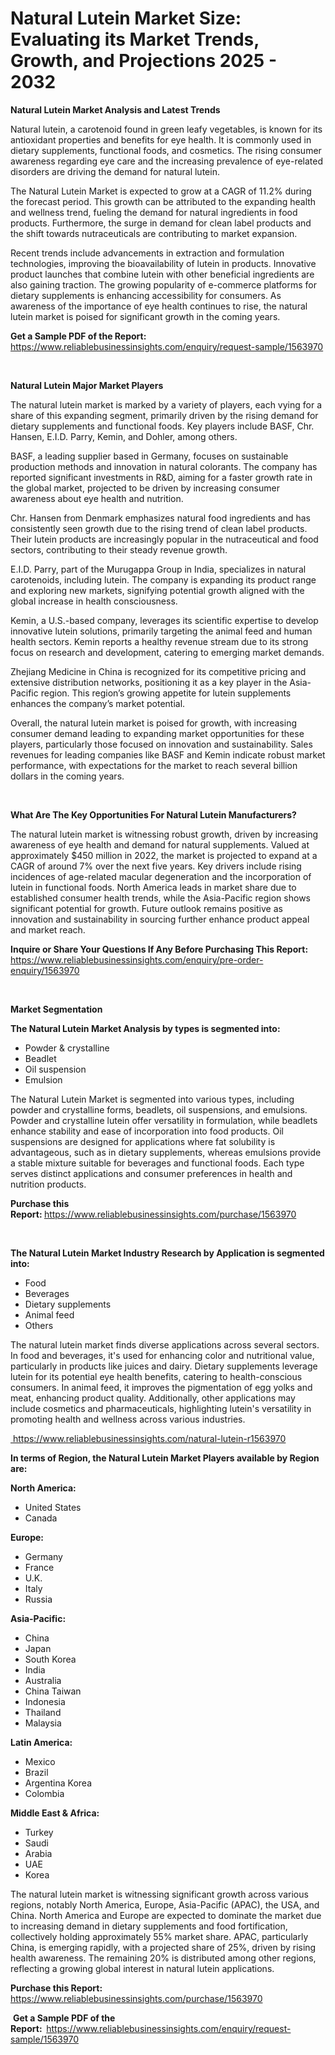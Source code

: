 <p><h1>Natural Lutein Market Size: Evaluating its Market Trends, Growth, and Projections 2025 - 2032</h1></p><p><strong>Natural Lutein Market Analysis and Latest Trends</strong></p>
<p><p>Natural lutein, a carotenoid found in green leafy vegetables, is known for its antioxidant properties and benefits for eye health. It is commonly used in dietary supplements, functional foods, and cosmetics. The rising consumer awareness regarding eye care and the increasing prevalence of eye-related disorders are driving the demand for natural lutein.</p><p>The Natural Lutein Market is expected to grow at a CAGR of 11.2% during the forecast period. This growth can be attributed to the expanding health and wellness trend, fueling the demand for natural ingredients in food products. Furthermore, the surge in demand for clean label products and the shift towards nutraceuticals are contributing to market expansion. </p><p>Recent trends include advancements in extraction and formulation technologies, improving the bioavailability of lutein in products. Innovative product launches that combine lutein with other beneficial ingredients are also gaining traction. The growing popularity of e-commerce platforms for dietary supplements is enhancing accessibility for consumers. As awareness of the importance of eye health continues to rise, the natural lutein market is poised for significant growth in the coming years.</p></p>
<p><strong>Get a Sample PDF of the Report:&nbsp;</strong> <a href="https://www.reliablebusinessinsights.com/enquiry/request-sample/1563970?utm_campaign=2721&utm_medium=2&utm_source=Github&utm_content=ia&utm_term=19042025&utm_id=natural-lutein">https://www.reliablebusinessinsights.com/enquiry/request-sample/1563970</a></p>
<p>&nbsp;</p>
<p><strong>Natural Lutein Major Market Players</strong></p>
<p><p>The natural lutein market is marked by a variety of players, each vying for a share of this expanding segment, primarily driven by the rising demand for dietary supplements and functional foods. Key players include BASF, Chr. Hansen, E.I.D. Parry, Kemin, and Dohler, among others.</p><p>BASF, a leading supplier based in Germany, focuses on sustainable production methods and innovation in natural colorants. The company has reported significant investments in R&D, aiming for a faster growth rate in the global market, projected to be driven by increasing consumer awareness about eye health and nutrition.</p><p>Chr. Hansen from Denmark emphasizes natural food ingredients and has consistently seen growth due to the rising trend of clean label products. Their lutein products are increasingly popular in the nutraceutical and food sectors, contributing to their steady revenue growth.</p><p>E.I.D. Parry, part of the Murugappa Group in India, specializes in natural carotenoids, including lutein. The company is expanding its product range and exploring new markets, signifying potential growth aligned with the global increase in health consciousness.</p><p>Kemin, a U.S.-based company, leverages its scientific expertise to develop innovative lutein solutions, primarily targeting the animal feed and human health sectors. Kemin reports a healthy revenue stream due to its strong focus on research and development, catering to emerging market demands.</p><p>Zhejiang Medicine in China is recognized for its competitive pricing and extensive distribution networks, positioning it as a key player in the Asia-Pacific region. This region’s growing appetite for lutein supplements enhances the company’s market potential.</p><p>Overall, the natural lutein market is poised for growth, with increasing consumer demand leading to expanding market opportunities for these players, particularly those focused on innovation and sustainability. Sales revenues for leading companies like BASF and Kemin indicate robust market performance, with expectations for the market to reach several billion dollars in the coming years.</p></p>
<p>&nbsp;</p>
<p><strong>What Are The Key Opportunities For Natural Lutein Manufacturers?</strong></p>
<p><p>The natural lutein market is witnessing robust growth, driven by increasing awareness of eye health and demand for natural supplements. Valued at approximately $450 million in 2022, the market is projected to expand at a CAGR of around 7% over the next five years. Key drivers include rising incidences of age-related macular degeneration and the incorporation of lutein in functional foods. North America leads in market share due to established consumer health trends, while the Asia-Pacific region shows significant potential for growth. Future outlook remains positive as innovation and sustainability in sourcing further enhance product appeal and market reach.</p></p>
<p><strong>Inquire or Share Your Questions If Any Before Purchasing This Report:</strong> <a href="https://www.reliablebusinessinsights.com/enquiry/pre-order-enquiry/1563970?utm_campaign=2721&utm_medium=2&utm_source=Github&utm_content=ia&utm_term=19042025&utm_id=natural-lutein">https://www.reliablebusinessinsights.com/enquiry/pre-order-enquiry/1563970</a></p>
<p>&nbsp;</p>
<p><strong>Market Segmentation</strong></p>
<p><strong>The Natural Lutein Market Analysis by types is segmented into:</strong></p>
<p><ul><li>Powder & crystalline</li><li>Beadlet</li><li>Oil suspension</li><li>Emulsion</li></ul></p>
<p><p>The Natural Lutein Market is segmented into various types, including powder and crystalline forms, beadlets, oil suspensions, and emulsions. Powder and crystalline lutein offer versatility in formulation, while beadlets enhance stability and ease of incorporation into food products. Oil suspensions are designed for applications where fat solubility is advantageous, such as in dietary supplements, whereas emulsions provide a stable mixture suitable for beverages and functional foods. Each type serves distinct applications and consumer preferences in health and nutrition products.</p></p>
<p><strong>Purchase this Report:&nbsp;</strong><a href="https://www.reliablebusinessinsights.com/purchase/1563970?utm_campaign=2721&utm_medium=2&utm_source=Github&utm_content=ia&utm_term=19042025&utm_id=natural-lutein">https://www.reliablebusinessinsights.com/purchase/1563970</a></p>
<p>&nbsp;</p>
<p><strong>The Natural Lutein Market Industry Research by Application is segmented into:</strong></p>
<p><ul><li>Food</li><li>Beverages</li><li>Dietary supplements</li><li>Animal feed</li><li>Others</li></ul></p>
<p><p>The natural lutein market finds diverse applications across several sectors. In food and beverages, it's used for enhancing color and nutritional value, particularly in products like juices and dairy. Dietary supplements leverage lutein for its potential eye health benefits, catering to health-conscious consumers. In animal feed, it improves the pigmentation of egg yolks and meat, enhancing product quality. Additionally, other applications may include cosmetics and pharmaceuticals, highlighting lutein's versatility in promoting health and wellness across various industries.</p></p>
<p><a href="https://www.reliablebusinessinsights.com/natural-lutein-r1563970?utm_campaign=2721&utm_medium=2&utm_source=Github&utm_content=ia&utm_term=19042025&utm_id=natural-lutein">&nbsp;https://www.reliablebusinessinsights.com/natural-lutein-r1563970</a></p>
<p><strong>In terms of Region, the Natural Lutein Market Players available by Region are:</strong></p>
<p>
    <p> <strong> North America: </strong>
        <ul>
            <li>United States</li>
            <li>Canada</li>
        </ul>
        </p> 
    <p> <strong> Europe: </strong>
        <ul>
            <li>Germany</li>
            <li>France</li>
            <li>U.K.</li>
            <li>Italy</li>
            <li>Russia</li>
        </ul>
        </p> 
    <p> <strong> Asia-Pacific: </strong>
        <ul>
            <li>China</li>
            <li>Japan</li>
            <li>South Korea</li>
            <li>India</li>
            <li>Australia</li>
            <li>China Taiwan</li>
            <li>Indonesia</li>
            <li>Thailand</li>
            <li>Malaysia</li>
        </ul>
        </p> 
    <p> <strong> Latin America: </strong>
        <ul>
            <li>Mexico</li>
            <li>Brazil</li>
            <li>Argentina Korea</li>
            <li>Colombia</li>
        </ul>
        </p> 
    <p> <strong> Middle East & Africa: </strong>
        <ul>
            <li>Turkey</li>
            <li>Saudi</li>
            <li>Arabia</li>
            <li>UAE</li>
            <li>Korea</li>
        </ul>
    </p>
    </p>
<p><p>The natural lutein market is witnessing significant growth across various regions, notably North America, Europe, Asia-Pacific (APAC), the USA, and China. North America and Europe are expected to dominate the market due to increasing demand in dietary supplements and food fortification, collectively holding approximately 55% market share. APAC, particularly China, is emerging rapidly, with a projected share of 25%, driven by rising health awareness. The remaining 20% is distributed among other regions, reflecting a growing global interest in natural lutein applications.</p></p>
<p><strong>Purchase this Report: </strong><a href="https://www.reliablebusinessinsights.com/purchase/1563970?utm_campaign=2721&utm_medium=2&utm_source=Github&utm_content=ia&utm_term=19042025&utm_id=natural-lutein">https://www.reliablebusinessinsights.com/purchase/1563970</a></p>
<p>&nbsp;<strong>Get a Sample PDF of the Report:&nbsp;&nbsp;</strong><a href="https://www.reliablebusinessinsights.com/enquiry/request-sample/1563970?utm_campaign=2721&utm_medium=2&utm_source=Github&utm_content=ia&utm_term=19042025&utm_id=natural-lutein">https://www.reliablebusinessinsights.com/enquiry/request-sample/1563970</a></p>
<p><strong></strong></p>
<p><p></p><p></p><p></p></p>